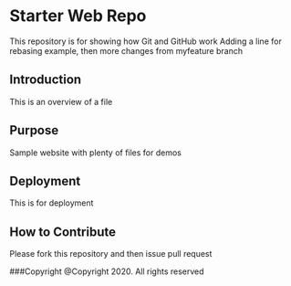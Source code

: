 # Starter Web Repo

This repository is for showing how Git and GitHub work
Adding a line for rebasing example, then more changes from myfeature branch

## Introduction
This is an overview of a file

## Purpose
Sample website with plenty of files for demos

## Deployment
This is for deployment

## How to Contribute
Please fork this repository and then issue pull request

###Copyright
@Copyright 2020. All rights reserved
